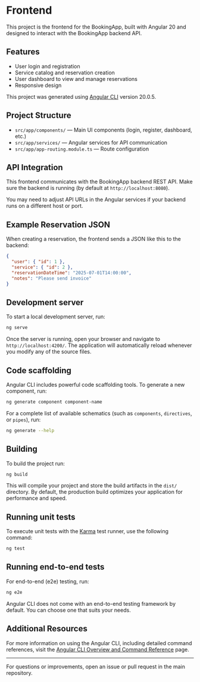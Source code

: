 
# Frontend

This project is the frontend for the BookingApp, built with Angular 20 and designed to interact with the BookingApp backend API.

## Features
- User login and registration
- Service catalog and reservation creation
- User dashboard to view and manage reservations
- Responsive design

This project was generated using [Angular CLI](https://github.com/angular/angular-cli) version 20.0.5.
## Project Structure

- `src/app/components/` — Main UI components (login, register, dashboard, etc.)
- `src/app/services/` — Angular services for API communication
- `src/app/app-routing.module.ts` — Route configuration
## API Integration

This frontend communicates with the BookingApp backend REST API. Make sure the backend is running (by default at `http://localhost:8080`).

You may need to adjust API URLs in the Angular services if your backend runs on a different host or port.
## Example Reservation JSON

When creating a reservation, the frontend sends a JSON like this to the backend:

```json
{
  "user": { "id": 1 },
  "service": { "id": 2 },
  "reservationDateTime": "2025-07-01T14:00:00",
  "notes": "Please send invoice"
}
```

## Development server

To start a local development server, run:

```bash
ng serve
```

Once the server is running, open your browser and navigate to `http://localhost:4200/`. The application will automatically reload whenever you modify any of the source files.

## Code scaffolding

Angular CLI includes powerful code scaffolding tools. To generate a new component, run:

```bash
ng generate component component-name
```

For a complete list of available schematics (such as `components`, `directives`, or `pipes`), run:

```bash
ng generate --help
```

## Building

To build the project run:

```bash
ng build
```

This will compile your project and store the build artifacts in the `dist/` directory. By default, the production build optimizes your application for performance and speed.

## Running unit tests

To execute unit tests with the [Karma](https://karma-runner.github.io) test runner, use the following command:

```bash
ng test
```

## Running end-to-end tests

For end-to-end (e2e) testing, run:

```bash
ng e2e
```

Angular CLI does not come with an end-to-end testing framework by default. You can choose one that suits your needs.

## Additional Resources

For more information on using the Angular CLI, including detailed command references, visit the [Angular CLI Overview and Command Reference](https://angular.dev/tools/cli) page.

---

For questions or improvements, open an issue or pull request in the main repository.
